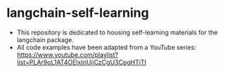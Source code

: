 # langchain-self-learning
- This repository is dedicated to housing self-learning materials for the langchain package. 
- All code examples have been adapted from a YouTube series: https://www.youtube.com/playlist?list=PLAr9oL1AT4OElxInUijCzCgU3CpgHTjTI
